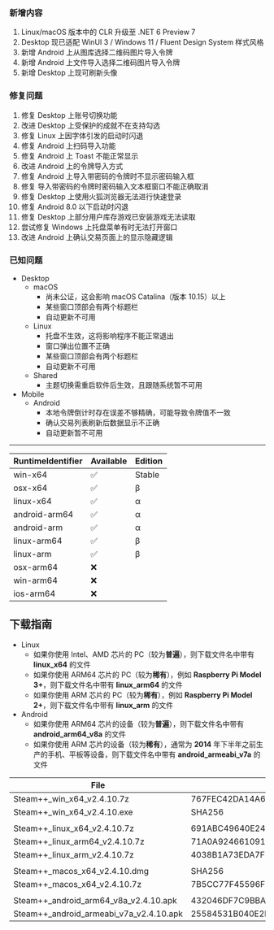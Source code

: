 ### 新增内容
1. Linux/macOS 版本中的 CLR 升级至 .NET 6 Preview 7
2. Desktop 现已适配 WinUI 3 / Windows 11 / Fluent Design System 样式风格
3. 新增 Android 上从图库选择二维码图片导入令牌
4. 新增 Android 上文件导入选择二维码图片导入令牌
5. 新增 Desktop 上现可刷新头像

### 修复问题
1. 修复 Desktop 上账号切换功能
2. 改进 Desktop 上受保护的成就不在支持勾选
3. 修复 Linux 上因字体引发的启动时闪退
4. 修复 Android 上扫码导入功能
5. 修复 Android 上 Toast 不能正常显示
6. 改进 Android 上的令牌导入方式
7. 修复 Android 上导入带密码的令牌时不显示密码输入框
8. 修复 导入带密码的令牌时密码输入文本框窗口不能正确取消
9. 修复 Desktop 上使用火狐浏览器无法进行快速登录
10. 修复 Android 8.0 以下启动时闪退
11. 修复 Desktop 上部分用户库存游戏已安装游戏无法读取
12. 尝试修复 Windows 上托盘菜单有时无法打开窗口
13. 改进 Android 上确认交易页面上的显示隐藏逻辑

### 已知问题
- Desktop 
	- macOS
		- 尚未公证，这会影响 macOS Catalina（版本 10.15）以上
		- 某些窗口顶部会有两个标题栏
		- 自动更新不可用
	- Linux
		- 托盘不生效，这将影响程序不能正常退出
		- 窗口弹出位置不正确
		- 某些窗口顶部会有两个标题栏
		- 自动更新不可用
	- Shared
		- 主题切换需重启软件后生效，且跟随系统暂不可用
- Mobile
	- Android
		- 本地令牌倒计时存在误差不够精确，可能导致令牌值不一致
		- 确认交易列表刷新后数据显示不正确
		- 自动更新暂不可用

***

<!-- 1. 新增 ASF Plus 本地挂卡
3. 改进 新增守护进程，当程序闪退时将自动重启 -->

|  RuntimeIdentifier  |  Available  |  Edition  |
|  ----  |  ----  |  ----  |
| win-x64  | ✅ | Stable |
| osx-x64  | ✅ | β |
| linux-x64  | ✅ | α |
| android-arm64  | ✅ | α |
| android-arm  | ✅ | α |
| linux-arm64  | ✅ | β |
| linux-arm  | ✅ | β |
| osx-arm64  | ❌ |  |
| win-arm64  | ❌ |  |
| ios-arm64  | ❌ |  |

<!-- 
- macOS
	- 如果你使用 ARM 芯片的 Mac（较为**稀有**），例如 **M1**，则下载文件名中带有 **macos_arm64** 的文件
	- 如果你使用 Intel、AMD 芯片的 Mac（较为**普遍**），则下载文件名中带有 **macos_x64** 的文件
-->

## 下载指南
- Linux
	- 如果你使用 Intel、AMD 芯片的 PC（较为**普遍**），则下载文件名中带有 **linux_x64** 的文件
	- 如果你使用 ARM64 芯片的 PC（较为**稀有**），例如 **Raspberry Pi Model 3+**，则下载文件名中带有 **linux_arm64** 的文件
	- 如果你使用 ARM 芯片的 PC（较为**稀有**），例如 **Raspberry Pi Model 2+**，则下载文件名中带有 **linux_arm** 的文件
- Android
	- 如果你使用 ARM64 芯片的设备（较为**普遍**），则下载文件名中带有 **android_arm64_v8a** 的文件
	- 如果你使用 ARM 芯片的设备（较为**稀有**），通常为 **2014** 年下半年之前生产的手机、平板等设备，则下载文件名中带有 **android_armeabi_v7a** 的文件

|  File  | Checksum (SHA256)  |
|  ----  |  ----  |
| Steam++_win_x64_v2.4.10.7z  | 767FEC42DA14A632E92D517E96487F74184F55D6AFB7D95E57747E6AB3F4AC37 |
| Steam++_win_x64_v2.4.10.exe  | SHA256 |
| | |
| Steam++_linux_x64_v2.4.10.7z  | 691ABC49640E244BF18240A5AE692DADB44E10129262793E3F19BA0D16F43FBE |
| Steam++_linux_arm64_v2.4.10.7z  | 71A0A924661091859529471D715E8F79B914BDDB79A3AEA397FE49382E54DEB2 |
| Steam++_linux_arm_v2.4.10.7z  | 4038B1A73EDA7FB27A759BB814C3A74A3C52F1BDBE777341727B26F0E123507F |
| | |
| Steam++_macos_x64_v2.4.10.dmg  | SHA256 |
| Steam++_macos_x64_v2.4.10.7z  | 7B5CC77F45596FE83157E72A2F2EA4B125B0A9A350B106DDE893E1BC49B3EF79 |
| | |
| Steam++_android_arm64_v8a_v2.4.10.apk  | 432046DF7C9BBA5CCBD8AC476CE31C9A8022C3F46508F8A32E7D42081A29DDA3 |
| Steam++_android_armeabi_v7a_v2.4.10.apk  | 25584531B040E2B50EB0855D1E3242978E37EF554019241E6C4FDB25E7B8533D |

<!-- ***

由于程序体积较大，推荐从 [官网 https://steampp.net](https://steampp.net) 中下载 -->
